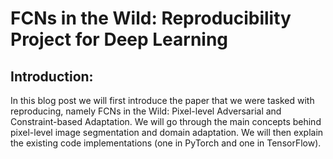 # FCNs in the Wild: Reproducibility Project for Deep Learning
## Introduction:
In this blog post we will first introduce the paper that we were tasked with reproducing, namely FCNs in the Wild: Pixel-level Adversarial and Constraint-based Adaptation.
We will go through the main concepts behind pixel-level image segmentation and domain adaptation. We will then explain the existing code implementations (one in PyTorch and
one in TensorFlow).
